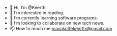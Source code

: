 - 👋 Hi, I’m @Keerthi
- 👀 I’m interested in reading.
- 🌱 I’m currently learning software programs.
- 💞️ I’m looking to collaborate on new tech news.
- 📫 How to reach me manakottekeerthi@gmail.com

<!---
Keer9thi9/Keer9thi9 is a ✨ special ✨ repository because its `README.md` (this file) appears on your GitHub profile.
You can click the Preview link to take a look at your changes.
--->
